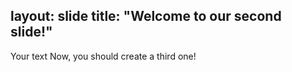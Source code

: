 layout: slide
title: "Welcome to our second slide!"
---
Your text
Now, you should create a third one!
